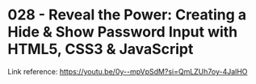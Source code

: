 # 028 - Reveal the Power: Creating a Hide & Show Password Input with HTML5, CSS3 & JavaScript

Link reference: https://youtu.be/0y--mpVpSdM?si=QmLZUh7oy-4JalHO
